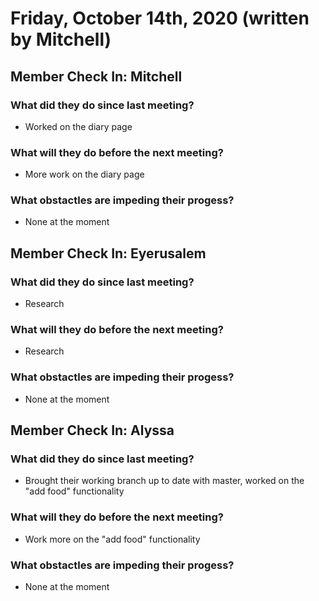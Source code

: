 # Friday, October 14th, 2020 (written by Mitchell)

## Member Check In: Mitchell
### What did they do since last meeting?
* Worked on the diary page
### What will they do before the next meeting?
* More work on the diary page
### What obstactles are impeding their progess?
* None at the moment

## Member Check In: Eyerusalem
### What did they do since last meeting?
* Research
### What will they do before the next meeting?
* Research
### What obstactles are impeding their progess?
* None at the moment

## Member Check In: Alyssa
### What did they do since last meeting?
* Brought their working branch up to date with master, worked on the "add food" functionality
### What will they do before the next meeting?
* Work more on the "add food" functionality
### What obstactles are impeding their progess?
* None at the moment
